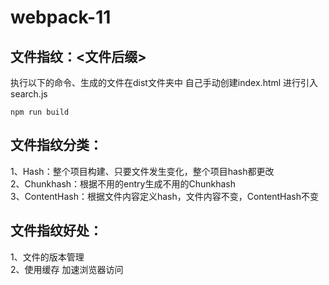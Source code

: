 # webpack-11
## 文件指纹：<文件后缀>


执行以下的命令、生成的文件在dist文件夹中 自己手动创建index.html 进行引入search.js
```shell
npm run build  
```

## 文件指纹分类：

1、Hash：整个项目构建、只要文件发生变化，整个项目hash都更改<br />
2、Chunkhash：根据不用的entry生成不用的Chunkhash <br />
3、ContentHash：根据文件内容定义hash，文件内容不变，ContentHash不变<br />

## 文件指纹好处：
  1、文件的版本管理<br />
  2、使用缓存 加速浏览器访问<br />